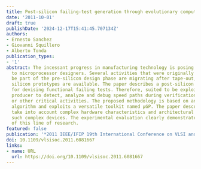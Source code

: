 ```yaml
---
title: Post-silicon failing-test generation through evolutionary computation
date: '2011-10-01'
draft: true
publishDate: '2024-12-17T15:41:45.707134Z'
authors:
- Ernesto Sanchez
- Giovanni Squillero
- Alberto Tonda
publication_types:
- '1'
abstract: The incessant progress in manufacturing technology is posing new challenges
  to microprocessor designers. Several activities that were originally supposed to
  be part of the pre-silicon design phase are migrating after tape-out, when the first
  silicon prototypes are available. The paper describes a post-silicon methodology
  for devising functional failing tests. Therefore, suited to be exploited by microprocessor
  producer to detect, analyze and debug speed paths during verification, speed-stepping,
  or other critical activities. The proposed methodology is based on an evolutionary
  algorithm and exploits a versatile toolkit named μGP. The paper describes how to
  take into account complex hardware characteristics and architectural details of
  such complex devices. The experimental evaluation clearly demonstrates the potential
  of this line of research.
featured: false
publication: '*2011 IEEE/IFIP 19th International Conference on VLSI and System-on-Chip*'
doi: 10.1109/vlsisoc.2011.6081667
links:
- name: URL
  url: https://doi.org/10.1109/vlsisoc.2011.6081667
---
```


